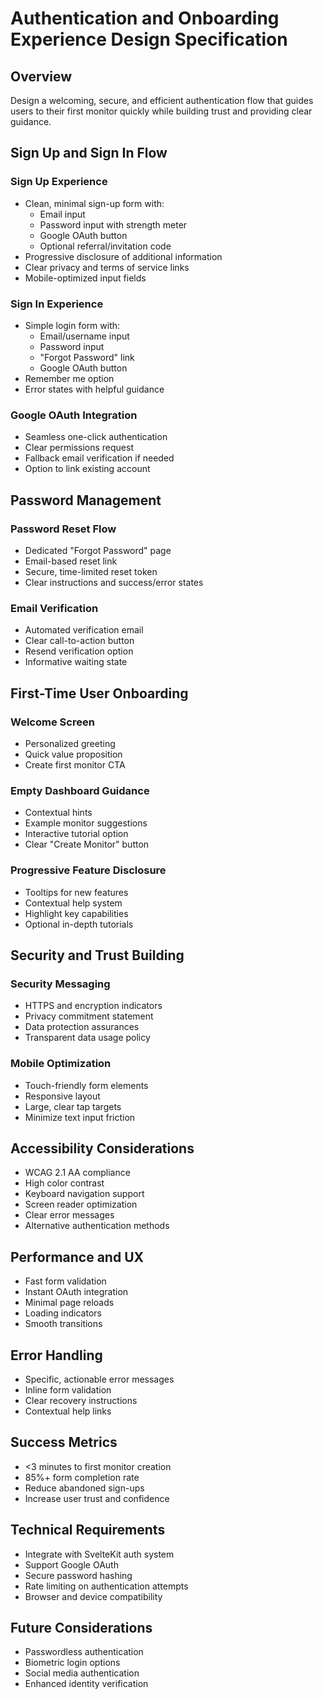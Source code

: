 # Authentication and Onboarding Experience Design Specification

## Overview
Design a welcoming, secure, and efficient authentication flow that guides users to their first monitor quickly while building trust and providing clear guidance.

## Sign Up and Sign In Flow

### Sign Up Experience
- Clean, minimal sign-up form with:
  - Email input
  - Password input with strength meter
  - Google OAuth button
  - Optional referral/invitation code
- Progressive disclosure of additional information
- Clear privacy and terms of service links
- Mobile-optimized input fields

### Sign In Experience
- Simple login form with:
  - Email/username input
  - Password input
  - "Forgot Password" link
  - Google OAuth button
- Remember me option
- Error states with helpful guidance

### Google OAuth Integration
- Seamless one-click authentication
- Clear permissions request
- Fallback email verification if needed
- Option to link existing account

## Password Management

### Password Reset Flow
- Dedicated "Forgot Password" page
- Email-based reset link
- Secure, time-limited reset token
- Clear instructions and success/error states

### Email Verification
- Automated verification email
- Clear call-to-action button
- Resend verification option
- Informative waiting state

## First-Time User Onboarding

### Welcome Screen
- Personalized greeting
- Quick value proposition
- Create first monitor CTA

### Empty Dashboard Guidance
- Contextual hints
- Example monitor suggestions
- Interactive tutorial option
- Clear "Create Monitor" button

### Progressive Feature Disclosure
- Tooltips for new features
- Contextual help system
- Highlight key capabilities
- Optional in-depth tutorials

## Security and Trust Building

### Security Messaging
- HTTPS and encryption indicators
- Privacy commitment statement
- Data protection assurances
- Transparent data usage policy

### Mobile Optimization
- Touch-friendly form elements
- Responsive layout
- Large, clear tap targets
- Minimize text input friction

## Accessibility Considerations
- WCAG 2.1 AA compliance
- High color contrast
- Keyboard navigation support
- Screen reader optimization
- Clear error messages
- Alternative authentication methods

## Performance and UX
- Fast form validation
- Instant OAuth integration
- Minimal page reloads
- Loading indicators
- Smooth transitions

## Error Handling
- Specific, actionable error messages
- Inline form validation
- Clear recovery instructions
- Contextual help links

## Success Metrics
- <3 minutes to first monitor creation
- 85%+ form completion rate
- Reduce abandoned sign-ups
- Increase user trust and confidence

## Technical Requirements
- Integrate with SvelteKit auth system
- Support Google OAuth
- Secure password hashing
- Rate limiting on authentication attempts
- Browser and device compatibility

## Future Considerations
- Passwordless authentication
- Biometric login options
- Social media authentication
- Enhanced identity verification